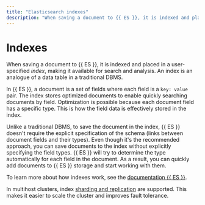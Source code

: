 ```yaml
---
title: "Elasticsearch indexes"
description: "When saving a document to {{ ES }}, it is indexed and placed in a specific {{ ES }} index of the user's choice. This makes it available for search and analysis. An index is an analogue of a data table in a traditional DBMS."
---
```


# Indexes

When saving a document to {{ ES }}, it is indexed and placed in a user-specified _index_, making it available for search and analysis. An index is an analogue of a data table in a traditional DBMS.

In {{ ES }}, a document is a set of fields where each field is a `key: value` pair. The index stores optimized documents to enable quickly searching documents by field. Optimization is possible because each document field has a specific type. This is how the field data is effectively stored in the index.

Unlike a traditional DBMS, to save the document in the index, {{ ES }} doesn't require the explicit specification of the schema (links between document fields and their types). Even though it's the recommended approach, you can save documents to the index without explicitly specifying the field types. {{ ES }} will try to determine the type automatically for each field in the document. As a result, you can quickly add documents to {{ ES }} storage and start working with them.

To learn more about how indexes work, see the [documentation {{ ES }}](https://www.elastic.co/guide/en/elasticsearch/reference/current/documents-indices.html).

In multihost clusters, index [sharding and replication](scalability-and-resilience.md) are supported. This makes it easier to scale the cluster and improves fault tolerance.